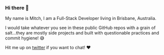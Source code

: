 ### Hi there 👋

My name is Mitch, I am a Full-Stack Developer living in Brisbane, Australia.

I would take whatever you see in these public GitHub repos with a grain of salt...they are mostly side projects and built with questionable practices and commit hygiene! 😅

Hit me up on <a href="https://twitter.com/mitchbne" target="_blank">twitter</a> if you want to chat! ❤️
<!--
**mitchbne/mitchbne** is a ✨ _special_ ✨ repository because its `README.md` (this file) appears on your GitHub profile.

Here are some ideas to get you started:

- 🔭 I’m currently working on ...
- 🌱 I’m currently learning ...
- 👯 I’m looking to collaborate on ...
- 🤔 I’m looking for help with ...
- 💬 Ask me about ...
- 📫 How to reach me: ...
- 😄 Pronouns: ...
- ⚡ Fun fact: ...
-->
